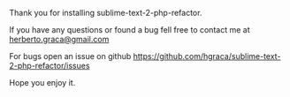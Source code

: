 
Thank you for installing sublime-text-2-php-refactor.

If you have any questions or found a bug fell free to contact me at herberto.graca@gmail.com

For bugs open an issue on github https://github.com/hgraca/sublime-text-2-php-refactor/issues

Hope you enjoy it.